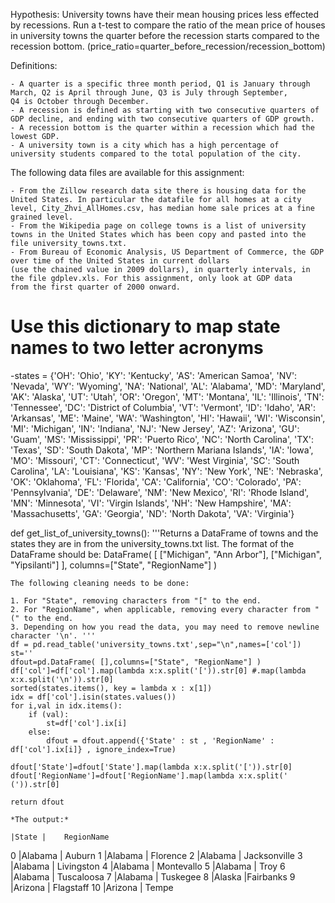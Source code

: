 Hypothesis: University towns have their mean housing prices less effected by recessions. Run a t-test to compare the ratio of the mean 
price of houses in university towns the quarter before the recession starts compared to the recession bottom. 
(price_ratio=quarter_before_recession/recession_bottom)

Definitions:

    - A quarter is a specific three month period, Q1 is January through March, Q2 is April through June, Q3 is July through September, 
    Q4 is October through December.
    - A recession is defined as starting with two consecutive quarters of GDP decline, and ending with two consecutive quarters of GDP growth.
    - A recession bottom is the quarter within a recession which had the lowest GDP.
    - A university town is a city which has a high percentage of university students compared to the total population of the city.

The following data files are available for this assignment:

    - From the Zillow research data site there is housing data for the United States. In particular the datafile for all homes at a city 
    level, City_Zhvi_AllHomes.csv, has median home sale prices at a fine grained level.
    - From the Wikipedia page on college towns is a list of university towns in the United States which has been copy and pasted into the file university_towns.txt.
    - From Bureau of Economic Analysis, US Department of Commerce, the GDP over time of the United States in current dollars 
    (use the chained value in 2009 dollars), in quarterly intervals, in the file gdplev.xls. For this assignment, only look at GDP data
    from the first quarter of 2000 onward.
    
    
    
# Use this dictionary to map state names to two letter acronyms

-states = {'OH': 'Ohio', 'KY': 'Kentucky', 'AS': 'American Samoa', 'NV': 'Nevada', 'WY': 'Wyoming', 'NA': 'National', 'AL': 'Alabama', 'MD': 'Maryland', 'AK': 'Alaska', 'UT': 'Utah', 'OR': 'Oregon', 'MT': 'Montana', 'IL': 'Illinois', 'TN': 'Tennessee', 'DC': 'District of Columbia', 'VT': 'Vermont', 'ID': 'Idaho', 'AR': 'Arkansas', 'ME': 'Maine', 'WA': 'Washington', 'HI': 'Hawaii', 'WI': 'Wisconsin', 'MI': 'Michigan', 'IN': 'Indiana', 'NJ': 'New Jersey', 'AZ': 'Arizona', 'GU': 'Guam', 'MS': 'Mississippi', 'PR': 'Puerto Rico', 'NC': 'North Carolina', 'TX': 'Texas', 'SD': 'South Dakota', 'MP': 'Northern Mariana Islands', 'IA': 'Iowa', 'MO': 'Missouri', 'CT': 'Connecticut', 'WV': 'West Virginia', 'SC': 'South Carolina', 'LA': 'Louisiana', 'KS': 'Kansas', 'NY': 'New York', 'NE': 'Nebraska', 'OK': 'Oklahoma', 'FL': 'Florida', 'CA': 'California', 'CO': 'Colorado', 'PA': 'Pennsylvania', 'DE': 'Delaware', 'NM': 'New Mexico', 'RI': 'Rhode Island', 'MN': 'Minnesota', 'VI': 'Virgin Islands', 'NH': 'New Hampshire', 'MA': 'Massachusetts', 'GA': 'Georgia', 'ND': 'North Dakota', 'VA': 'Virginia'}

def get_list_of_university_towns():
    '''Returns a DataFrame of towns and the states they are in from the 
    university_towns.txt list. The format of the DataFrame should be:
    DataFrame( [ ["Michigan", "Ann Arbor"], ["Michigan", "Yipsilanti"] ], 
    columns=["State", "RegionName"]  )
    
    The following cleaning needs to be done:

    1. For "State", removing characters from "[" to the end.
    2. For "RegionName", when applicable, removing every character from " (" to the end.
    3. Depending on how you read the data, you may need to remove newline character '\n'. '''
    df = pd.read_table('university_towns.txt',sep="\n",names=['col'])
    st=''
    dfout=pd.DataFrame( [],columns=["State", "RegionName"] )
    df['col']=df['col'].map(lambda x:x.split('[')).str[0] #.map(lambda x:x.split('\n')).str[0]
    sorted(states.items(), key = lambda x : x[1])
    idx = df['col'].isin(states.values())
    for i,val in idx.items():
        if (val):
            st=df['col'].ix[i]
        else:
            dfout = dfout.append({'State' : st , 'RegionName' : df['col'].ix[i]} , ignore_index=True)
     
    dfout['State']=dfout['State'].map(lambda x:x.split('[')).str[0]
    dfout['RegionName']=dfout['RegionName'].map(lambda x:x.split(' (')).str[0]
    
    return dfout
    
    *The output:*
    
    |State |	RegionName
0 	|Alabama |	Auburn
1 	|Alabama  |	Florence
2 	|Alabama |	Jacksonville
3 	|Alabama |	Livingston
4 	|Alabama |	Montevallo
5 	|Alabama |	Troy
6 	|Alabama |	Tuscaloosa
7 	|Alabama |	Tuskegee
8 	|Alaska 	|Fairbanks
9 	|Arizona |	Flagstaff
10 	|Arizona |	Tempe

